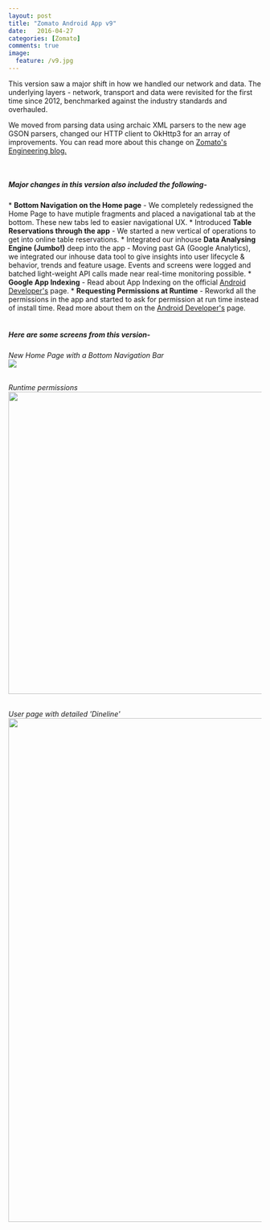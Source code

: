 ```yaml
---
layout: post
title: "Zomato Android App v9"
date:   2016-04-27
categories: [Zomato]
comments: true
image:
  feature: /v9.jpg
---
```


This version saw a major shift in how we handled our network and data. The underlying layers - network, transport and data were revisited for the first time since 2012, benchmarked against the industry standards and overhauled. <br>

<!--more-->

We moved from parsing data using archaic XML parsers to the new age GSON parsers, changed our HTTP client to OkHttp3 for an array of improvements.
You can read more about this change on <a href="https://engineering.zomato.com/rewriting-the-network-connection-layer-in-our-android-apps-11771c71012#.q88rc7v0k">Zomato's Engineering blog. </a>


<br>
<h5> Major changes in this version also included the following- </h5>
* <b>Bottom Navigation on the Home page</b> - We completely redessigned the Home Page to have mutiple fragments and placed a navigational tab at the bottom. These new tabs led to easier navigational UX.
* Introduced <b>Table Reservations through the app</b> -  We started a new vertical of operations to get into online table reservations.
* Integrated our inhouse <b>Data Analysing Engine (Jumbo!)</b> deep into the app - Moving past GA (Google Analytics), we integrated our inhouse data tool to give insights into user lifecycle & behavior, trends and feature usage. Events and screens were logged and batched light-weight API calls made near real-time monitoring possible.
* <b>Google App Indexing</b> - Read about App Indexing on the official <a href="https://developer.android.com/training/app-indexing/index.html">Android Developer's</a> page.
* <b>Requesting Permissions at Runtime</b> - Reworkd all the permissions in the app and started to ask for permission at run time instead of install time. Read more about them on the <a href="https://developer.android.com/training/permissions/requesting.html"> Android Developer's</a> page.
<br>
<br>

<h5> Here are some screens from this version- </h5>


*New Home Page with a Bottom Navigation Bar*<br>
<img src="{{site.url}}/img/v9/v9_home.jpg">
<br>
<br>

*Runtime permissions* <br>
<img src="{{site.url}}/img/v9/v9_permissions.jpg" height="600" width="600">
<br>
<br>

*User page with detailed 'Dineline'* <br>
<img src="{{site.url}}/img/v9/v9_user_dineline.jpg" height="1000" width="800">
